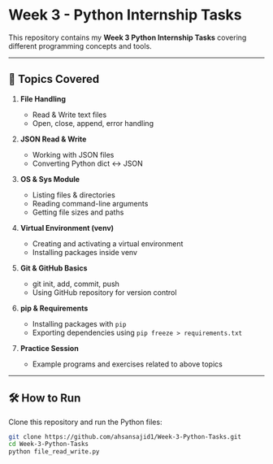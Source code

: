 
# Week 3 - Python Internship Tasks

This repository contains my **Week 3 Python Internship Tasks** covering different programming concepts and tools.  

---

## 📌 Topics Covered
1. **File Handling**
   - Read & Write text files
   - Open, close, append, error handling  

2. **JSON Read & Write**
   - Working with JSON files
   - Converting Python dict ↔ JSON  

3. **OS & Sys Module**
   - Listing files & directories
   - Reading command-line arguments
   - Getting file sizes and paths  

4. **Virtual Environment (venv)**
   - Creating and activating a virtual environment
   - Installing packages inside venv  

5. **Git & GitHub Basics**
   - git init, add, commit, push  
   - Using GitHub repository for version control  

6. **pip & Requirements**
   - Installing packages with `pip`  
   - Exporting dependencies using `pip freeze > requirements.txt`  

7. **Practice Session**
   - Example programs and exercises related to above topics  

---

## 🛠️ How to Run
Clone this repository and run the Python files:
```bash
git clone https://github.com/ahsansajid1/Week-3-Python-Tasks.git
cd Week-3-Python-Tasks
python file_read_write.py
